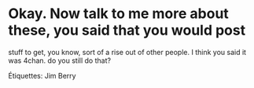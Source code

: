 # Okay. Now talk to me more about these, you said that you would post
stuff to get, you know, sort of a rise out of other people. I think you
said it was 4chan. do you still do that?

Étiquettes: Jim Berry